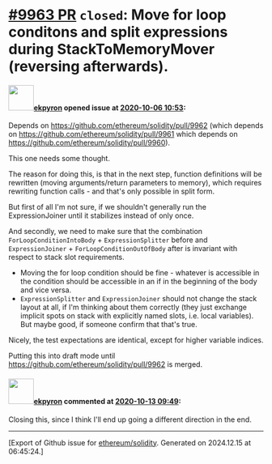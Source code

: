 # [\#9963 PR](https://github.com/ethereum/solidity/pull/9963) `closed`: Move for loop conditons and split expressions during StackToMemoryMover (reversing afterwards).

#### <img src="https://avatars.githubusercontent.com/u/1347491?v=4" width="50">[ekpyron](https://github.com/ekpyron) opened issue at [2020-10-06 10:53](https://github.com/ethereum/solidity/pull/9963):

Depends on https://github.com/ethereum/solidity/pull/9962 (which depends on https://github.com/ethereum/solidity/pull/9961 which depends on https://github.com/ethereum/solidity/pull/9960).

This one needs some thought.

The reason for doing this, is that in the next step, function definitions will be rewritten (moving arguments/return parameters to memory), which requires rewriting function calls - and that's only possible in split form.

But first of all I'm not sure, if we shouldn't generally run the ExpressionJoiner until it stabilizes instead of only once.

And secondly, we need to make sure that the combination ``ForLoopConditionIntoBody`` + ``ExpressionSplitter`` before and ``ExpressionJoiner`` + ``ForLoopConditionOutOfBody`` after is invariant with respect to stack slot requirements.
- Moving the for loop condition should be fine - whatever is accessible in the condition should be accessible in an if in the beginning of the body and vice versa.
- ``ExpressionSplitter`` and ``ExpressionJoiner`` should not change the stack layout at all, if I'm thinking about them correctly (they just exchange implicit spots on stack with explicitly named slots, i.e. local variables). But maybe good, if someone confirm that that's true.

Nicely, the test expectations are identical, except for higher variable indices.

Putting this into draft mode until https://github.com/ethereum/solidity/pull/9962 is merged.

#### <img src="https://avatars.githubusercontent.com/u/1347491?v=4" width="50">[ekpyron](https://github.com/ekpyron) commented at [2020-10-13 09:49](https://github.com/ethereum/solidity/pull/9963#issuecomment-707627486):

Closing this, since I think I'll end up going a different direction in the end.


-------------------------------------------------------------------------------



[Export of Github issue for [ethereum/solidity](https://github.com/ethereum/solidity). Generated on 2024.12.15 at 06:45:24.]
